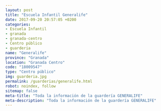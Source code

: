 ```yaml
---
layout: post
title: "Escuela Infantil Generalife"
date: 2017-09-20 20:57:05 +0200
categories:
- Escuela Infantil
- granada
- granada-centro
- Centro público
- guarderia
name: "Generalife"
province: "Granada"
location: "Granada Centro"
code: "18009547"
type: "Centro público"
img: guarderia.jpg
permalink: /guarderias/generalife.html
robot: noindex, follow
sitemap: false
meta-title: "Toda la información de la guardería GENERALIFE"
meta-description: "Toda la información de la guardería GENERALIFE"
---
```

